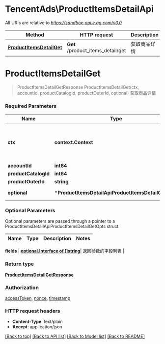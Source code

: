 # TencentAds\ProductItemsDetailApi

All URIs are relative to *https://sandbox-api.e.qq.com/v3.0*

Method | HTTP request | Description
------------- | ------------- | -------------
[**ProductItemsDetailGet**](ProductItemsDetailApi.md#ProductItemsDetailGet) | **Get** /product_items_detail/get | 获取商品详情


# **ProductItemsDetailGet**
> ProductItemsDetailGetResponse ProductItemsDetailGet(ctx, accountId, productCatalogId, productOuterId, optional)
获取商品详情

### Required Parameters

Name | Type | Description  | Notes
------------- | ------------- | ------------- | -------------
 **ctx** | **context.Context** | context for authentication, logging, cancellation, deadlines, tracing, etc.
  **accountId** | **int64**|  | 
  **productCatalogId** | **int64**|  | 
  **productOuterId** | **string**|  | 
 **optional** | ***ProductItemsDetailApiProductItemsDetailGetOpts** | optional parameters | nil if no parameters

### Optional Parameters
Optional parameters are passed through a pointer to a ProductItemsDetailApiProductItemsDetailGetOpts struct

Name | Type | Description  | Notes
------------- | ------------- | ------------- | -------------



 **fields** | [**optional.Interface of []string**](string.md)| 返回参数的字段列表 | 

### Return type

[**ProductItemsDetailGetResponse**](ProductItemsDetailGetResponse.md)

### Authorization

[accessToken](../README.md#accessToken), [nonce](../README.md#nonce), [timestamp](../README.md#timestamp)

### HTTP request headers

 - **Content-Type**: text/plain
 - **Accept**: application/json

[[Back to top]](#) [[Back to API list]](../README.md#documentation-for-api-endpoints) [[Back to Model list]](../README.md#documentation-for-models) [[Back to README]](../README.md)

